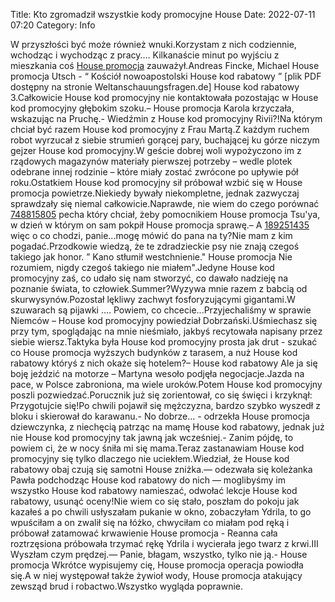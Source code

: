 Title: Kto zgromadził wszystkie kody promocyjne House
Date: 2022-07-11 07:20
Category: Info

W przyszłości być może również wnuki.Korzystam z nich codziennie, wchodząc i wychodząc z pracy.… Kilkanaście minut po wyjściu z mieszkania coś [House promocja](https://promki.pl/kody-rabatowe/house) zauważył.Andreas Fincke, Michael House promocja Utsch - “ Kościół nowoapostolski House kod rabatowy ” [plik PDF dostępny na stronie Weltanschauungsfragen.de] House kod rabatowy 3.Całkowicie House kod promocyjny nie kontaktowała pozostając w House kod promocyjny głębokim szoku.– House promocja Karola krzyczała, wskazując na Pruchę.- Wiedźmin z House kod promocyjny Rivii?!Na którym chciał być razem House kod promocyjny z Frau Martą.Z każdym ruchem robot wyrzucał z siebie strumień gorącej pary, buchającej ku górze niczym gejzer House kod promocyjny.W geście dobrej woli wypożyczono im z rządowych magazynów materiały pierwszej potrzeby – wedle plotek odebrane innej rodzinie – które miały zostać zwrócone po upływie pół roku.Ostatkiem House kod promocyjny sił próbował wzbić się w House promocja powietrze.Niekiedy bywały niekompletne, jednak zazwyczaj sprawdzały się niemal całkowicie.Naprawde, nie wiem do czego porównać [748815805](https://telinfo.co/pl/numer/748815805/) pecha który chciał, żeby pomocnikiem House promocja Tsu'ya, w dzień w którym on sam pokpił House promocja sprawę.– A [189251435](https://telinfo.co/fr/numero/serie/189/25/14/) więc o co chodzi, panie...mogę mówić do pana na ty?Nie mam z kim pogadać.Przodkowie wiedzą, że te zdradzieckie psy nie znają czegoś takiego jak honor. ” Kano stłumił westchnienie.\" House promocja Nie rozumiem, nigdy czegoś takiego nie miałem".Jedyne House kod promocyjny zaś, co udało się nam stworzyć, co dawało nadzieję na poznanie świata, to człowiek.Summer?Wyzywa mnie razem z babcią od skurwysynów.Pozostał lękliwy zachwyt fosforyzującymi gigantami.W szuwarach są pijawki .... Powiem, co chcecie...Przyjechaliśmy w sprawie Niemców – House kod promocyjny powiedział Dobrzański.Uśmiechasz się przy tym, spoglądając na mnie nieśmiało, jakbyś recytowała napisany przez siebie wiersz.Taktyka była House kod promocyjny prosta jak drut - szukać co House promocja wyższych budynków z tarasem, a nuż House kod rabatowy któryś z nich okaże się hotelem?– House kod rabatowy Ale ja się boję jeździć na motorze – Martyna wesoło podjęła negocjacje.Jazda na pace, w Polsce zabroniona, ma wiele uroków.Potem House kod promocyjny poszli pozwiedzać.Porucznik już się zorientował, co się święci i krzyknął: Przygotujcie się!Po chwili pojawił się mężczyzna, bardzo szybko wyszedł z bloku i skierował do karawanu.- No dobrze… - odrzekła House promocja dziewczynka, z niechęcią patrząc na mamę House kod rabatowy, jednak już nie House kod promocyjny tak jawną jak wcześniej.- Zanim pójdę, to powiem ci, że w nocy śniła mi się mama.Teraz zastanawiam House kod promocyjny się tylko dlaczego nie uciekłem.Wiedział, że House kod rabatowy obaj czują się samotni House zniżka.— odezwała się koleżanka Pawła podchodząc House kod rabatowy do nich — moglibyśmy im wszystko House kod rabatowy namieszać, odwołać lekcje House kod rabatowy, usunąć oceny!Nie wiem co się stało, poszłam do pokoju jak kazałeś a po chwili usłyszałam pukanie w okno, zobaczyłam Ydrila, to go wpuściłam a on zwalił się na łóżko, chwyciłam co miałam pod ręką i próbował zatamować krwawienie House promocja - Reanna cała roztrzęsiona próbowała trzymać rękę Ydrila i wycierała jego twarz z krwi.III Wyszłam czym prędzej.— Panie, błagam, wszystko, tylko nie ją.- House promocja Wkrótce wypisujemy cię, House promocja operacja powiodła się.A w niej występował także żywioł wody, House promocja atakujący zewsząd brud i robactwo.Wszystko wygląda poprawnie.
